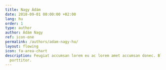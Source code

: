```yaml
---
title: Nagy Ádám
date: 2018-09-01 00:00:00 +02:00
lang: hu
order: 1
type: author
author: Ádám Nagy
ref: icon-one
permalink: /authors/adam-nagy-hu/
layout: flowing
icon: fa-area-chart
description: Feugiat accumsan lorem eu ac lorem amet accumsan donec. Blandit orci
  porttitor.
---
```

